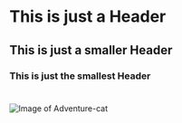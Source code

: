 # This is just a Header
## This is just a smaller Header
### This is just the smallest Header
#
![Image of Adventure-cat](https://octodex.github.com/images/adventure-cat.png)
